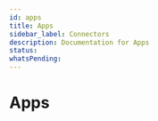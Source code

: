 ```yaml
---
id: apps
title: Apps
sidebar_label: Connectors
description: Documentation for Apps
status: 
whatsPending: 
---
```


# Apps

